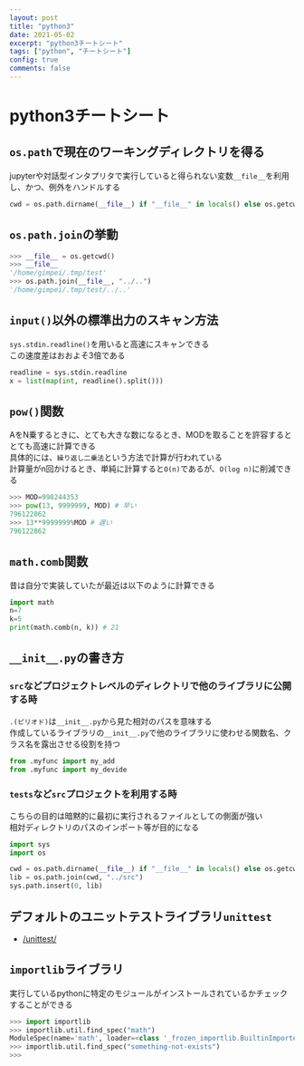 ```yaml
---
layout: post
title: "python3"
date: 2021-05-02
excerpt: "python3チートシート"
tags: ["python", "チートシート"]
config: true
comments: false
---
```


# python3チートシート


## `os.path`で現在のワーキングディレクトリを得る
jupyterや対話型インタプリタで実行していると得られない変数`__file__`を利用し、かつ、例外をハンドルする

```python
cwd = os.path.dirname(__file__) if "__file__" in locals() else os.getcwd()
```

## `os.path.join`の挙動

```python
>>> __file__ = os.getcwd()
>>> __file__
'/home/gimpei/.tmp/test'
>>> os.path.join(__file__, "../..")
'/home/gimpei/.tmp/test/../..'
```

## `input()`以外の標準出力のスキャン方法
`sys.stdin.readline()`を用いると高速にスキャンできる  
この速度差はおおよそ3倍である  

```python
readline = sys.stdin.readline
x = list(map(int, readline().split()))
```

## `pow()`関数
AをN乗するときに、とても大きな数になるとき、MODを取ることを許容するととても高速に計算できる  
具体的には、`繰り返し二乗法`という方法で計算が行われている  
計算量がn回かけるとき、単純に計算すると`O(n)`であるが、`O(log n)`に削減できる  

```python
>>> MOD=998244353
>>> pow(13, 9999999, MOD) # 早い
796122862
>>> 13**9999999%MOD # 遅い
796122862
```

## `math.comb`関数
昔は自分で実装していたが最近は以下のように計算できる  
```python
import math
n=7
k=5
print(math.comb(n, k)) # 21
```

## `__init__.py`の書き方

### `src`などプロジェクトレベルのディレクトリで他のライブラリに公開する時

`.(ピリオド)`は`__init__.py`から見た相対のパスを意味する  
作成しているライブラリの`__init__.py`で他のライブラリに使わせる関数名、クラス名を露出させる役割を持つ  

```python
from .myfunc import my_add
from .myfunc import my_devide
```

### `tests`など`src`プロジェクトを利用する時

こちらの目的は暗黙的に最初に実行されるファイルとしての側面が強い  
相対ディレクトリのパスのインポート等が目的になる  

```python
import sys
import os

cwd = os.path.dirname(__file__) if "__file__" in locals() else os.getcwd()
lib = os.path.join(cwd, "../src")
sys.path.insert(0, lib)
```

## デフォルトのユニットテストライブラリ`unittest`
 - [/unittest/](/unittest/)

## `importlib`ライブラリ
実行しているpythonに特定のモジュールがインストールされているかチェックすることができる  

```python
>>> import importlib
>>> importlib.util.find_spec("math")
ModuleSpec(name='math', loader=<class '_frozen_importlib.BuiltinImporter'>, origin='built-in')
>>> importlib.util.find_spec("something-not-exists")
>>>
```
